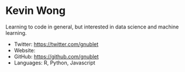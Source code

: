 # Kevin Wong

Learning to code in general, but interested in data science and machine learning.

- Twitter: https://twitter.com/gnublet
- Website: 
- GitHub: https://github.com/gnublet
- Languages: R, Python, Javascript
